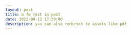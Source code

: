 ```yaml
---
layout: post
title: a fw test in post
date: 2022-09-12 17:39:00
description: you can also redirect to assets like pdf
---
```

<!-- This belongs to <head/> -->
<script async src='//asset.fwcdn3.com/js/fwn.js'></script>

<!-- This belongs to <body/> -->
<fw-herounit
channel="zhoudezheng"
video="v6pJb6"></fw-herounit>